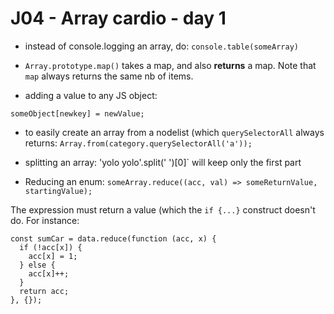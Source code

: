 # J04 - Array cardio - day 1

- instead of console.logging an array, do:
`console.table(someArray)`

- `Array.prototype.map()` takes a map, and also **returns** a map. Note that `map` always returns the same nb of items.

- adding a value to any JS object:

`someObject[newkey] = newValue;`

- to easily create an array from a nodelist (which `querySelectorAll` always returns:
`Array.from(category.querySelectorAll('a'));`

- splitting an array: 'yolo yolo'.split(' ')[0]` will keep only the first part

- Reducing an enum: `someArray.reduce((acc, val) => someReturnValue, startingValue);`

The expression must return a value (which the `if {...}` construct doesn't do. For instance:
```
const sumCar = data.reduce(function (acc, x) {
  if (!acc[x]) {
    acc[x] = 1;
  } else {
    acc[x]++;
  }
  return acc;
}, {});
```
